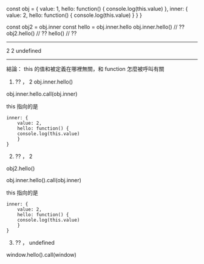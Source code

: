 const obj = {
  value: 1,
  hello: function() {
    console.log(this.value)
  },
  inner: {
    value: 2,
    hello: function() {
      console.log(this.value)
    }
  }
}
  
const obj2 = obj.inner
const hello = obj.inner.hello
obj.inner.hello() // ??
obj2.hello() // ??
hello() // ??

---

2
2
undefined


---

結論： this 的值和被定義在哪裡無關，和 function 怎麼被呼叫有關


1. ?? ， 2
obj.inner.hello()

obj.inner.hello.call(obj.inner)

this 指向的是

    inner: {
        value: 2,
        hello: function() {
        console.log(this.value)
        }
    }

2. ?? ， 2

obj2.hello()

obj.inner.hello().call(obj.inner)

this 指向的是

    inner: {
        value: 2,
        hello: function() {
        console.log(this.value)
        }
    }

3. ?? ， undefined

window.hello().call(window)

